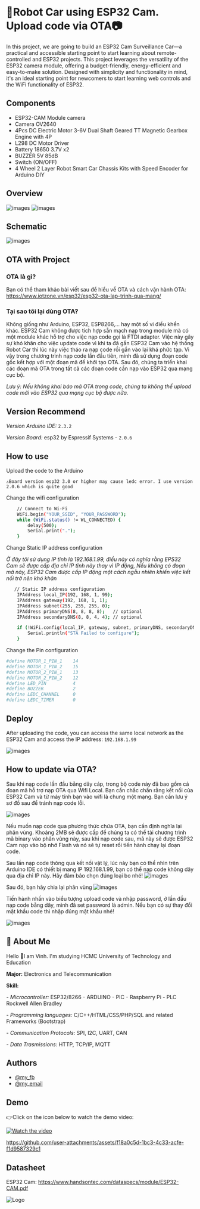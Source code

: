 # 🚙Robot Car using ESP32 Cam. Upload code via OTA📷
In this project, we are going to build an ESP32 Cam Surveillance Car—a practical and accessible starting point to start learning about remote-controlled and ESP32 projects. This project leverages the versatility of the ESP32 camera module, offering a budget-friendly, energy-efficient and easy-to-make solution. Designed with simplicity and functionality in mind, it's an ideal starting point for newcomers to start learning web controls and the WiFi functionality of ESP32.
## Components
- ESP32-CAM Module camera
- Camera OV2640
- 4Pcs DC Electric Motor 3-6V Dual Shaft Geared TT Magnetic Gearbox Engine with 4P
- L298 DC Motor Driver 
- Battery 18650 3.7V x2
- BUZZER 5V 85dB
- Switch (ON/OFF)
- 4 Wheel 2 Layer Robot Smart Car Chassis Kits with Speed Encoder for Arduino DIY

## Overview

![images](https://github.com/VinhCao09/Robot_Car_using_ESP32_Cam/blob/main/images/1.jpg)
![images](https://github.com/VinhCao09/Robot_Car_using_ESP32_Cam/blob/main/images/2.jpg)

## Schematic
![images](https://github.com/VinhCao09/Robot_Car_using_ESP32_Cam/blob/main/images/4.jpg)

## OTA with Project
### OTA là gì?
Bạn có thể tham khảo bài viết sau để hiểu về OTA và cách vận hành OTA: https://www.iotzone.vn/esp32/esp32-ota-lap-trinh-qua-mang/

### Tại sao tôi lại dùng OTA?

Không giống như Arduino, ESP32, ESP8266,... hay một số vi điều khển khác. ESP32 Cam không được tích hợp sẵn mạch nạp trong module mà có một module khác hỗ trợ cho việc nạp code gọi là FTDI adapter. Việc này gây sự khó khăn cho việc update code vì khi ta đã gắn ESP32 Cam vào hệ thống Robot Car thì lúc này việc tháo ra nạp code rồi gắn vào lại khá phức tạp. Vì vậy trong chương trình nạp code lần đầu tiên, mình đã sử dụng đoạn code gốc kết hợp với một đoạn mã để khởi tạo OTA. Sau đó, chúng ta triển khai các đoạn mã OTA trong tất cả các đoạn code cần nạp vào ESP32 qua mạng cục bộ.

*Lưu ý: Nếu không khai báo mã OTA trong code, chúng ta không thể upload code mới vào ESP32 qua mạng cục bộ được nữa.*

## Version Recommend
*Version Arduino IDE:*
`2.3.2`

*Version Board:* esp32 by Espressif Systems - `2.0.6`

## How to use

Upload the code to the Arduino

`⚠️Board version esp32 3.0 or higher may cause ledc error. I use version 2.0.6 which is quite good`

Change the wifi configuration

```bash
    // Connect to Wi-Fi
    WiFi.begin("YOUR_SSID", "YOUR_PASSWORD");
    while (WiFi.status() != WL_CONNECTED) {
        delay(500);
        Serial.print(".");
    }
```
Change Static IP address configuration

*Ở đây tôi sử dụng IP tĩnh là 192.168.1.99, điều này có nghĩa rằng EPS32 Cam sẽ được cấp địa chỉ IP tĩnh này thay vì IP động, Nếu không có đoạn mã này, ESP32 Cam được cấp IP động một cách ngẫu nhiên khiến việc kết nối trở nên khó khăn*

```bash
   // Static IP address configuration
    IPAddress local_IP(192, 168, 1, 99);
    IPAddress gateway(192, 168, 1, 1);
    IPAddress subnet(255, 255, 255, 0);
    IPAddress primaryDNS(8, 8, 8, 8);   // optional
    IPAddress secondaryDNS(8, 8, 4, 4); // optional

    if (!WiFi.config(local_IP, gateway, subnet, primaryDNS, secondaryDNS)) {
        Serial.println("STA Failed to configure");
    }
```
Change the Pin configuration 
```bash
#define MOTOR_1_PIN_1    14
#define MOTOR_1_PIN_2    15
#define MOTOR_2_PIN_1    13
#define MOTOR_2_PIN_2    12
#define LED_PIN          4
#define BUZZER           2
#define LEDC_CHANNEL     0
#define LEDC_TIMER       0
```

## Deploy

After uploading the code, you can access the same local network as the ESP32 Cam and access the IP address: `192.168.1.99`

![images](https://github.com/VinhCao09/Robot_Car_using_ESP32_Cam/blob/main/images/6.png)

## How to update via OTA?

Sau khi nạp code lần đầu bằng dây cáp, trong bộ code này đã bao gồm cả đoạn mã hỗ trợ nạp OTA qua Wifi Local. Bạn cần chắc chắn rằng kết nối của ESP32 Cam và từ máy tính bạn vào wifi là chung một mạng. Bạn cần lưu ý sơ đồ sau để tránh nạp code lỗi. 

![images](https://simplyexplained.com/uploads/2021-11-02-esp-idf-store-aws-iot-certificates-in-nvs-partition/esp32-factory-app-two-ota-definitions.svg)

Nếu muốn nạp code qua phương thức chứa OTA, bạn cần định nghĩa lại phân vùng. Khoảng 2MB sẽ được cấp để chúng ta có thể tải chương trình mã binary vào phân vùng này, sau khi nạp code sau, mã này sẽ được ESP32 Cam nạp vào bộ nhớ Flash và nó sẽ tự reset rồi tiến hành chạy lại đoạn code. 

Sau lần nạp code thông qua kết nối vật lý, lúc này bạn có thể nhìn trên Arduino IDE có thiết bị mang IP 192.168.1.99, bạn có thể nạp code không dây qua địa chỉ IP này. Hãy đảm bảo chọn đúng loại bo nhé!
![images](https://github.com/VinhCao09/Robot_Car_using_ESP32_Cam/blob/main/images/7.jpg)

Sau đó, bạn hãy chia lại phân vùng
![images](https://github.com/VinhCao09/Robot_Car_using_ESP32_Cam/blob/main/images/8.jpg)

Tiến hành nhấn vào biểu tượng upload code và nhập password, ở lần đầu nạp code bằng dây, mình đã set password là admin. Nếu bạn có sự thay đổi mật khẩu code thì nhập đúng mật khẩu nhé!

![images](https://github.com/VinhCao09/Robot_Car_using_ESP32_Cam/blob/main/images/9.jpg)

## 🚀 About Me
Hello 👋I am Vinh. I'm studying HCMC University of Technology and Education

**Major:** Electronics and Telecommunication

**Skill:** 

*- Microcontroller:* ESP32/8266 - ARDUINO - PIC - Raspberry Pi - PLC Rockwell Allen Bradley

*- Programming languages:* C/C++/HTML/CSS/PHP/SQL and
related Frameworks (Bootstrap)

*- Communication Protocols:* SPI, I2C, UART, CAN

*- Data Trasmissions:* HTTP, TCP/IP, MQTT
## Authors

- [@my_fb](https://www.facebook.com/vcao.vn)
- [@my_email](contact@vinhcaodatabase.com)

## Demo

👉Click on the icon below to watch the demo video:

[![Watch the video](https://media3.giphy.com/media/A7LF3J4uMJQ4r8ApLg/giphy.gif?cid=6c09b95275l1l3krhehcppcrgllmv64r7jd6py964efin2av&ep=v1_internal_gif_by_id&rid=giphy.gif&ct=s)](https://www.tiktok.com/@vinhcaoplay/video/7382913249139756306?lang=vi-VN)


https://github.com/user-attachments/assets/f18a0c5d-1bc3-4c33-acfe-f1d9587329c1


## Datasheet

ESP32 Cam: https://www.handsontec.com/dataspecs/module/ESP32-CAM.pdf 

![Logo](https://codingninja.asia/images/codeninjalogo.png)
